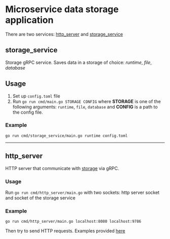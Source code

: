 # Microservice data storage application
There are two services: [http_server](http_server) and [storage_service](storage_service)

## storage_service
Storage gRPC service. 
Saves data in a storage of choice: *runtime*, *file*, *database*
## Usage
1. Set up `config.toml` file
2. Run `go run cmd/main.go STORAGE CONFIG` where **STORAGE** is one of the following arguments: `runtime`, `file`, `database` and **CONFIG** is a path to the config file.
### Example
```
go run cmd/storage_service/main.go runtime config.toml
```

---

## http_server
HTTP server that communicate with [storage](storage) via gRPC. 
### Usage
Run `go run cmd/http_server/main.go` with two sockets: http server socket and socket of the storage service
### Example
```
go run cmd/http_server/main.go localhost:8080 localhost:9786
```
Then try to send HTTP requests. Examples provided [here](requests.httpbook)

